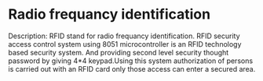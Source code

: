 # Radio frequancy identification
 Description: RFID stand  for radio frequancy identification. RFID security access control system using 8051 microcontroller is an RFID technology based security system. And providing second level security thought password by giving 4*4 keypad.Using this system authorization of persons is carried out with an RFID card only those access can enter a secured area.
